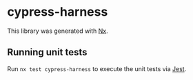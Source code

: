 # cypress-harness

This library was generated with [Nx](https://nx.dev).

## Running unit tests

Run `nx test cypress-harness` to execute the unit tests via [Jest](https://jestjs.io).
